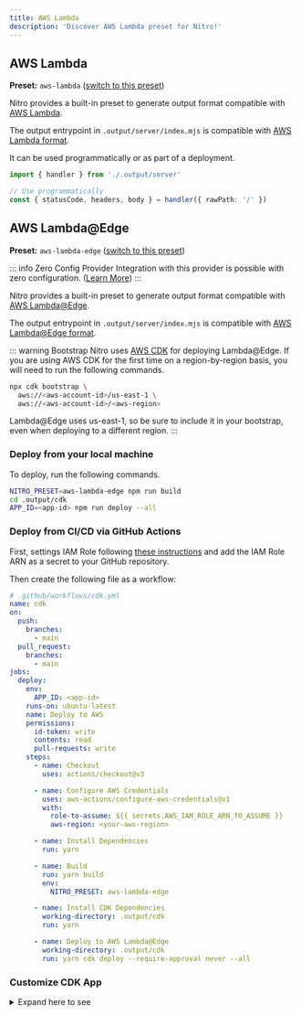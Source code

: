 ```yaml
---
title: AWS Lambda
description: 'Discover AWS Lambda preset for Nitro!'
---
```


## AWS Lambda

**Preset:** `aws-lambda` ([switch to this preset](/deploy/#changing-the-deployment-preset))

Nitro provides a built-in preset to generate output format compatible with [AWS Lambda](https://aws.amazon.com/lambda/).

The output entrypoint in `.output/server/index.mjs` is compatible with [AWS Lambda format](https://docs.aws.amazon.com/lex/latest/dg/lambda-input-response-format.html).

It can be used programmatically or as part of a deployment.

```ts
import { handler } from './.output/server'

// Use programmatically
const { statusCode, headers, body } = handler({ rawPath: '/' })
```

## AWS Lambda@Edge

**Preset:** `aws-lambda-edge` ([switch to this preset](/deploy/#changing-the-deployment-preset))

::: info Zero Config Provider
Integration with this provider is possible with zero configuration. ([Learn More](/deploy/#zero-config-providers))
:::

Nitro provides a built-in preset to generate output format compatible with [AWS Lambda@Edge](https://docs.aws.amazon.com/lambda/latest/dg/lambda-edge.html).

The output entrypoint in `.output/server/index.mjs` is compatible with [AWS Lambda@Edge format](https://docs.aws.amazon.com/AmazonCloudFront/latest/DeveloperGuide/lambda-event-structure.html).

::: warning Bootstrap
Nitro uses [AWS CDK](https://github.com/aws/aws-cdk) for deploying Lambda@Edge.
If you are using AWS CDK for the first time on a region-by-region basis, you will need to run the following commands. 
```bash
npx cdk bootstrap \
  aws://<aws-account-id>/us-east-1 \
  aws://<aws-account-id>/<aws-region>
```
Lambda@Edge uses us-east-1, so be sure to include it in your bootstrap, even when deploying to a different region.
:::

### Deploy from your local machine

To deploy, run the following commands.

```bash
NITRO_PRESET=aws-lambda-edge npm run build
cd .output/cdk
APP_ID=<app-id> npm run deploy --all
```

### Deploy from CI/CD via GitHub Actions

First, settings IAM Role following [these instructions](https://github.com/aws-actions/configure-aws-credentials#assuming-a-role) and add the IAM Role ARN as a secret to your GitHub repository.

Then create the following file as a workflow:

```yml
# .github/workflows/cdk.yml
name: cdk
on:
  push:
    branches:
      - main
  pull_request:
    branches:
      - main
jobs:
  deploy:
    env:
      APP_ID: <app-id>
    runs-on: ubuntu-latest
    name: Deploy to AWS
    permissions:
      id-token: write
      contents: read
      pull-requests: write
    steps:
      - name: Checkout
        uses: actions/checkout@v3

      - name: Configure AWS Credentials
        uses: aws-actions/configure-aws-credentials@v1
        with:
          role-to-assume: ${{ secrets.AWS_IAM_ROLE_ARN_TO_ASSUME }}
          aws-region: <your-aws-region>

      - name: Install Dependencies
        run: yarn

      - name: Build
        run: yarn build
        env:
          NITRO_PRESET: aws-lambda-edge

      - name: Install CDK Dependencies
        working-directory: .output/cdk
        run: yarn

      - name: Deploy to AWS Lambda@Edge
        working-directory: .output/cdk
        run: yarn cdk deploy --require-approval never --all
```

### Customize CDK App

<details>
<summary>Expand here to see</summary>
<div>

To customize it, you must create your own AWS CDK application.
Create your AWS CDK application with the following command.

```bash
mkdir nitro-lambda-edge && cd nitro-lambda-edge
npx cdk init app --language typescript
npm i nitro-aws-cdk-lib
```

The following code is an example of deploying a Nuxt3 project using custom domain to CloudFront and Lambda@Edge with AWS CDK. Using this stack, paths under `_nuxt/` (static assets) will get their data from the S3 origin, and all other paths will be resolved by Lambda@Edge.

```ts
// nitro-lambda-edge/lib/nitro-lambda-edge-stack.ts
import {
  CfnOutput,
  DockerImage,
  RemovalPolicy,
  Stack,
  StackProps,
} from "aws-cdk-lib";
import * as acm from "aws-cdk-lib/aws-certificatemanager";
import * as cloudfront from "aws-cdk-lib/aws-cloudfront";
import * as origins from "aws-cdk-lib/aws-cloudfront-origins";
import * as lambda from "aws-cdk-lib/aws-lambda";
import * as route53 from "aws-cdk-lib/aws-route53";
import * as targets from "aws-cdk-lib/aws-route53-targets";
import * as s3 from "aws-cdk-lib/aws-s3";
import * as s3deployment from "aws-cdk-lib/aws-s3-deployment";
import { spawnSync } from "child_process";
import { Construct } from "constructs";
import { NitroAsset } from "nitro-aws-cdk-lib";

export interface NitroLambdaEdgeStackProps extends StackProps {
  /**
   * Your site domain name.
   * @example example.com
   */
  readonly domainName: string;
  /**
   * Your site subdomain.
   * @example www
   * @default - Use domainName as it is.
   */
  readonly subdomain?: string;
}

export class NitroLambdaEdgeStack extends Stack {
  constructor(scope: Construct, id: string, props: NitroLambdaEdgeStackProps) {
    super(scope, id, props);

    // Resolve nitro server and public assets
    const nitro = new NitroAsset(this, "NitroAsset", {
      path: "<path-to-your-nitro-app-project>",
      // Uncomment this option if you are creating a CDK app inside a nitro project.
      // exclude: ["nitro-lambda-edge"],

      // Uncomment this option if you want to build nitro app from CDK app.
      // bundling: {
      //   workingDirectory: "<path-to-your-nitro-app-project>",
      //   image: DockerImage.fromRegistry('node:lts'),
      //   local: {
      //     tryBundle(outputDir, options) {
      //       const spawnOptions =  {
      //         stdio: "inherit" as const,
      //         cwd: options.workingDirectory
      //       }
      //       spawnSync('yarn', ['install'], spawnOptions)
      //       spawnSync('yarn', ['build'], spawnOptions)
      //       spawnSync('cp', ['-Rf', '.output', outputDir], spawnOptions)
      //       return true
      //     },
      //   }
      // }
    });

    // Lambda@Edge with working Nitro server code
    const edgeFunction = new cloudfront.experimental.EdgeFunction(
      this,
      "EdgeFunction",
      {
        runtime: lambda.Runtime.NODEJS_16_X,
        handler: "index.handler",
        code: nitro.serverHandler,
      }
    );

    // Static assets bucket
    const bucket = new s3.Bucket(this, "Bucket", {
      removalPolicy: RemovalPolicy.DESTROY,
      autoDeleteObjects: true,
    });

    const hostedZone = route53.HostedZone.fromLookup(this, "HostedZone", {
      domainName: props.domainName,
    });
    const siteDomain = [props.subdomain, props.domainName]
      .filter((v) => !!v)
      .join(".");
    new CfnOutput(this, "URL", {
      value: `https://${siteDomain}`,
    });

    // TLS certificate
    const certificate = new acm.DnsValidatedCertificate(this, "Certificate", {
      domainName: siteDomain,
      hostedZone,
      region: "us-east-1", // always must be set us-east-1
    });

    // CloudFront distribution
    const s3Origin = new origins.S3Origin(bucket);
    const distribution = new cloudfront.Distribution(this, "Distribution", {
      certificate,
      domainNames: [siteDomain],
      defaultBehavior: {
        origin: s3Origin,
        edgeLambdas: [
          {
            functionVersion: edgeFunction.currentVersion,
            eventType: cloudfront.LambdaEdgeEventType.ORIGIN_REQUEST,
          },
        ],
      },
      additionalBehaviors: nitro.staticAsset.resolveCloudFrontBehaviors({
        resolve: () => ({
          origin: s3Origin,
        }),
      }),
    });
    new route53.ARecord(this, "AliasRecord", {
      recordName: siteDomain,
      target: route53.RecordTarget.fromAlias(
        new targets.CloudFrontTarget(distribution)
      ),
      zone: hostedZone,
    });

    // Deploy static assets to S3 bucket
    new s3deployment.BucketDeployment(this, "Deployment", {
      sources: [nitro.staticAsset],
      destinationBucket: bucket,
      distribution,
    });
  }
}
```

```ts
// nitro-lambda-edge/bin/nitro-lambda-edge.ts
#!/usr/bin/env node
import "source-map-support/register";
import * as cdk from "aws-cdk-lib";
import { NitroLambdaEdgeStack } from "../lib/nitro-lambda-edge-stack";

const app = new cdk.App();
new NitroLambdaEdgeStack(app, "NitroLambdaEdgeStack", {
  domainName: "your-site.com",
  subdomain: "www",
  env: {
    account: process.env.CDK_DEFAULT_ACCOUNT,
    region: process.env.CDK_DEFAULT_REGION,
  },
});
```

</div>
</details>